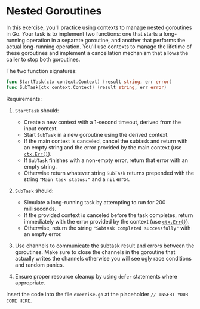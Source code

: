 # Nested Goroutines

In this exercise, you'll practice using contexts to manage nested goroutines in Go. Your task is to
implement two functions: one that starts a long-running operation in a separate goroutine, and
another that performs the actual long-running operation. You'll use contexts to manage the lifetime
of these goroutines and implement a cancellation mechanism that allows the caller to stop both
goroutines.

The two function signatures:

```go
func StartTask(ctx context.Context) (result string, err error)
func SubTask(ctx context.Context) (result string, err error)
```

Requirements:

1. `StartTask` should:
   - Create a new context with a 1-second timeout, derived from the input context.
   - Start `SubTask` in a new goroutine using the derived context.
   - If the main context is canceled, cancel the subtask and return with an empty string and the
     error provided by the main context (use [`ctx.Err()`](https://pkg.go.dev/context#Context)).
   - If `SubTask` finishes with a non-empty error, return that error with an empty string.
   - Otherwise return whatever string `SubTask` returns prepended with the string `"Main task
     status:"` and a `nil` error.

2. `SubTask` should:
   - Simulate a long-running task by attempting to run for 200 milliseconds.
   - If the provided context is canceled before the task completes, return immediately with the
     error provided by the context (use [`ctx.Err()`](https://pkg.go.dev/context#Context)).
   - Otherwise, return the string `"Subtask completed successfully"` with an empty error.

3. Use channels to communicate the subtask result and errors between the goroutines. Make sure to
   close the channels in the goroutine that actually writes the channels otherwise you will see
   ugly race conditions and random panics.

4. Ensure proper resource cleanup by using `defer` statements where appropriate.

Insert the code into the file `exercise.go` at the placeholder `// INSERT YOUR CODE HERE`.

